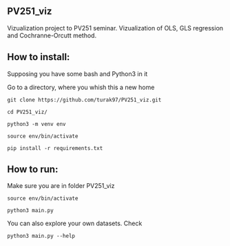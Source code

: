 ## PV251\_viz

Vizualization project to PV251 seminar. Vizualization of OLS, GLS regression and Cochranne-Orcutt method.

## How to install:
Supposing you have some bash and Python3 in it

Go to a directory, where you whish this a new home
```
git clone https://github.com/turak97/PV251_viz.git

cd PV251_viz/

python3 -m venv env

source env/bin/activate

pip install -r requirements.txt 
```
## How to run:
Make sure you are in folder PV251\_viz
```
source env/bin/activate

python3 main.py
```
You can also explore your own datasets. Check
```
python3 main.py --help
```
